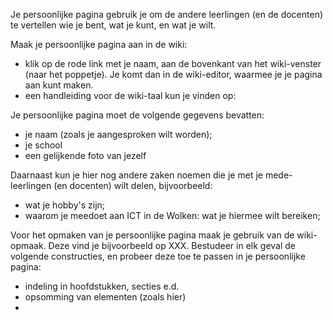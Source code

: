 Je persoonlijke pagina gebruik je om de andere leerlingen (en de docenten) te vertellen wie je bent, wat je kunt, en wat je wilt.

Maak je persoonlijke pagina aan in de wiki:

* klik op de rode link met je naam, aan de bovenkant van het wiki-venster (naar het poppetje). Je komt dan in de wiki-editor, waarmee je je pagina aan kunt maken.
* een handleiding voor de wiki-taal kun je vinden op:

Je persoonlijke pagina moet de volgende gegevens bevatten:

* je naam (zoals je aangesproken wilt worden);
* je school
* een gelijkende foto van jezelf


Daarnaast kun je hier nog andere zaken noemen die je met je mede-leerlingen (en docenten) wilt delen, bijvoorbeeld:

* wat je hobby's zijn;
* waarom je meedoet aan ICT in de Wolken: wat je hiermee wilt bereiken;


Voor het opmaken van je persoonlijke pagina maak je gebruik van de wiki-opmaak. Deze vind je bijvoorbeeld op XXX. Bestudeer in elk geval de volgende constructies, en probeer deze toe te passen in je persoonlijke pagina:

* indeling in hoofdstukken, secties e.d.
* opsomming van elementen (zoals hier)
* 

